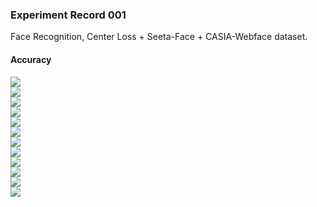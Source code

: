 ### Experiment Record 001
Face Recognition, Center Loss + Seeta-Face + CASIA-Webface dataset.
#### Accuracy
![](./data/accuracy_1.0.png) <br>
![](./data/accuracy_1.0_detail.png) <br>
![](./data/accuracy_1.1.png) <br>
![](./data/accuracy_1.2.png) <br>
![](./data/accuracy_1.3.png) <br>
![](./data/accuracy_1.4.png) <br>
![](./data/accuracy_1.5.png) <br>
![](./data/accuracy_1.6.png) <br>
![](./data/accuracy_1.7.png) <br>
![](./data/accuracy_1.8.png) <br>
![](./data/accuracy_1.10.png) <br>
![](./data/accuracy_1.11.png) <br>
